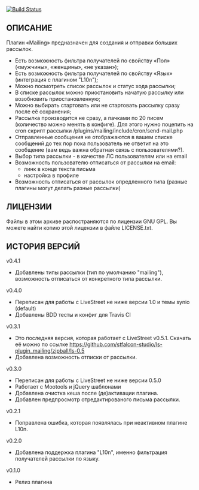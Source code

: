 [![Build Status](https://travis-ci.org/stfalcon-studio/ls-plugin_mailing.png)](https://travis-ci.org/stfalcon-studio/ls-plugin_mailing)

ОПИСАНИЕ
--------

Плагин «Mailing» предназначен для создания и отправки больших рассылок.

* Есть возможность фильтра получателей по свойству «Пол» («мужчины»,
«женщины», «не указан»);
* Есть возможность фильтра получателей по свойству «Язык» (интеграция с плагином "L10n");
* Можно посмотреть список рассылок и статус хода рассылки;
* В списке рассылок можно приостановить начатую рассылку или возобновить приостановленную;
* Можно выбирать стартовать или не стартовать рассылку сразу после её сохранения;
* Рассылка производится не сразу, а пачками по 20 писем (количество можно
менять в конфиге). Для этого нужно поцепить на cron скрипт рассылки
/plugins/mailing/include/cron/send-mail.php
* Отправленные сообщения не отображаются в вашем списке сообщений до тех пор
пока пользователь не ответит на это сообщение (вам ведь важна обратная связь
с пользователями?).
* Выбор типа рассылки - в качестве ЛС пользователям или на email
* Возможность пользователю отписаться от рассылки на email:
  - линк в конце текста письма
  - настройка в профиле
* Возможность отписаться от рассылок опредленного типа (разные плагины могут делать разные рассылки)


ЛИЦЕНЗИИ
-------

Файлы в этом архиве распостраняются по лицензии GNU GPL. Вы можете найти копию
этой лицензии в файле LICENSE.txt.


ИСТОРИЯ ВЕРСИЙ
--------------

v0.4.1
- Добавлены типы рассылки (тип по умолчанию "mailing"), возможность отписаться от конкретного типа рассылки.

v0.4.0
- Переписан для работы с LiveStreet не ниже версии 1.0 и темы synio (default)
- Добавлены BDD тесты и конфиг для Travis CI

v0.3.1
- Это последняя версия, которая работает с LiveStreet v0.5.1. Скачать её можно по ссылке  https://github.com/stfalcon-studio/ls-plugin_mailing/zipball/ls-0.5
- Добавлена возможность отписки от рассылки.

v0.3.0
- Переписан для работы с LiveStreet не ниже версии 0.5.0
- Работает с Mootools и jQuery шаблонами
- Добавлена очистка кеша после (де)активации плагина.
- Добавлен предпросмотр отредактированого письма рассылки.

v0.2.1
- Поправлена ошибка, которая появлялась при неактивном плагине L10n.

v0.2.0
- Добавлена поддержка плагина "L10n", именно фильтрация получателей рассылки по языку.

v0.1.0
- Релиз плагина
